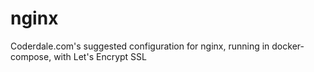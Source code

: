 # nginx
Coderdale.com's suggested configuration for nginx, running in docker-compose, with Let's Encrypt SSL
